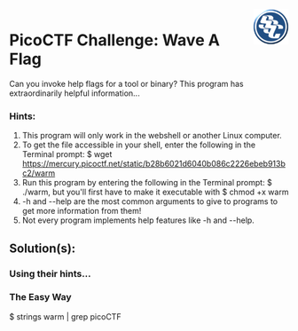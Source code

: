 <img align="right" src="https://github.com/0m3g4b1u3/pico-ctf/blob/30c417590719596865c6d2bda53fe3bbef4f12c6/sscLogo200.png" width=64>

# PicoCTF Challenge: Wave A Flag

Can you invoke help flags for a tool or binary? This program has extraordinarily helpful information...

### Hints:

1.  This program will only work in the webshell or another Linux computer.
2.  To get the file accessible in your shell, enter the following in the Terminal prompt: 
    $ wget https://mercury.picoctf.net/static/b28b6021d6040b086c2226ebeb913bc2/warm
3.  Run this program by entering the following in the Terminal prompt: $ ./warm, but you'll first have to make it executable with $ chmod +x warm
4.  -h and --help are the most common arguments to give to programs to get more information from them!
5.  Not every program implements help features like -h and --help.

## Solution(s):

### Using their hints...



### The Easy Way

$ strings warm | grep picoCTF
